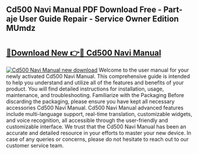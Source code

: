 ## Cd500 Navi Manual PDF Download Free - Part-aje User Guide Repair - Service Owner Edition MUmdz

# <h2><a href="http://bc54239.oget.top/?id=Cd500+Navi+Manual">🔗Download New 👉🔴 Cd500 Navi Manual</a></h2>

[![Cd500 Navi Manual new download](https://i.imgur.com/5g1atiW.png)](http://bc54239.oget.top/?id=Cd500+Navi+Manual)
Welcome to the user manual for your newly activated Cd500 Navi Manual. This comprehensive guide is intended to help you understand and utilize all of the features and benefits of your product. You will find detailed instructions for installation, usage, maintenance, and troubleshooting. Familiarize with the Packaging Before discarding the packaging, please ensure you have kept all necessary accessories Cd500 Navi Manual. Cd500 Navi Manual advanced features include multi-language support, real-time translation, customizable widgets, and voice recognition, all accessible through the user-friendly and customizable interface. We trust that the Cd500 Navi Manual has been an accurate and detailed resource in your efforts to master your new device. In case of any queries or concerns, please do not hesitate to reach out to our customer service team.
